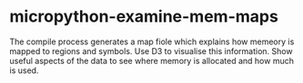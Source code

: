 # micropython-examine-mem-maps
The compile process generates a map fiole which explains how memeory is mapped to regions and symbols. Use D3 to visualise this information. Show useful aspects of the data to see where memory is allocated and how much is used.

